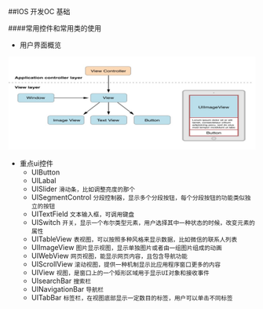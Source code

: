 ##IOS 开发OC 基础
<br>

####常用控件和常用类的使用

- 用户界面概览

![show1-2](https://github.com/Terence95/c_oc/blob/master/note/img/userinterface.png)

- 重点ui控件
  - UIButton <br>
  - UILabal
  - UISlider            ```滑动条，比如调整亮度的那个```
  - UISegmentControl          ```分段控制器，显示多个分段按钮，每个分段按钮的功能类似独立的按钮```
  - UITextField             ```文本输入框，可调用键盘```
  - UISwitch            ```开关，显示一个布尔类型元素，用户选择其中一种状态的时候，改变元素的属性```
  - UITableView           ```表视图，可以按照多种风格来显示数据，比如微信的联系人列表```
  - UIImageView         ```图片显示视图，显示单独图片或者由一组图片组成的动画```
  - UIWebView         ```网页视图，能显示网页内容，且包含导航功能```
  - UIScrollView ```滚动视图，提供一种机制显示比应用程序窗口更多的内容```
  - UIView ```视图，是窗口上的一个矩形区域用于显示UI对象和接收事件```
  - UIsearchBar ```搜索栏```
  - UINavigationBar ```导航栏```
  - UITabBar ```标签栏，在视图底部显示一定数目的标签，用户可以单击不同标签```
<br>
